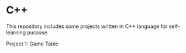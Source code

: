 # C++

This repository includes some projects written in C++ language for self-learning purpose.

Project 1: Game Table
